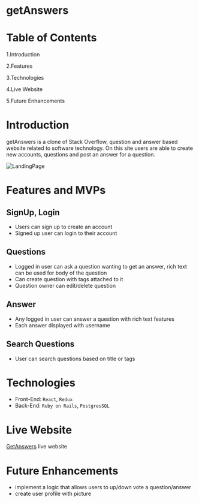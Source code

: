 
# getAnswers

# Table of Contents

  1.Introduction
  
  2.Features
  
  3.Technologies
  
  4.Live Website
  
  5.Future Enhancements

# Introduction
  
  getAnswers is a clone of Stack Overflow, question and answer based website related to software technology. On this site users are able to create new accounts, questions and post an answer for a question.
  
  ![LandingPage](./readme/LandingPage.gif)

# Features and MVPs

## SignUp, Login
  
  * Users can sign up to create an account
  * Signed up user can login to their account

## Questions

  * Logged in user can ask a question wanting to get an answer, rich text can be used for body of the question
  * Can create question with tags attached to it
  * Question owner can edit/delete question

  
## Answer
  
  * Any logged in user can answer a question with rich text features
  * Each answer displayed with username


## Search Questions

  * User can search questions based on title or tags

  

# Technologies

* Front-End: `React`, `Redux`
* Back-End: `Ruby on Rails`, `PostgresSQL`

# Live Website

[GetAnswers](https://get-ans.herokuapp.com/#/) live website

# Future Enhancements

* implement a logic that allows users to up/down vote a question/answer
* create user profile with picture


